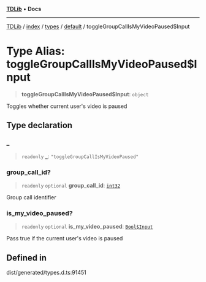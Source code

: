 [**TDLib**](../../../../../../README.md) • **Docs**

***

[TDLib](../../../../../../modules.md) / [index](../../../../../README.md) / [types](../../../README.md) / [default](../README.md) / toggleGroupCallIsMyVideoPaused$Input

# Type Alias: toggleGroupCallIsMyVideoPaused$Input

> **toggleGroupCallIsMyVideoPaused$Input**: `object`

Toggles whether current user's video is paused

## Type declaration

### \_

> `readonly` **\_**: `"toggleGroupCallIsMyVideoPaused"`

### group\_call\_id?

> `readonly` `optional` **group\_call\_id**: [`int32`](int32-1.md)

Group call identifier

### is\_my\_video\_paused?

> `readonly` `optional` **is\_my\_video\_paused**: [`Bool$Input`](Bool$Input.md)

Pass true if the current user's video is paused

## Defined in

dist/generated/types.d.ts:91451
